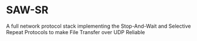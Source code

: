 # SAW-SR
A full network protocol stack implementing the Stop-And-Wait and Selective Repeat Protocols to make File Transfer over UDP Reliable
